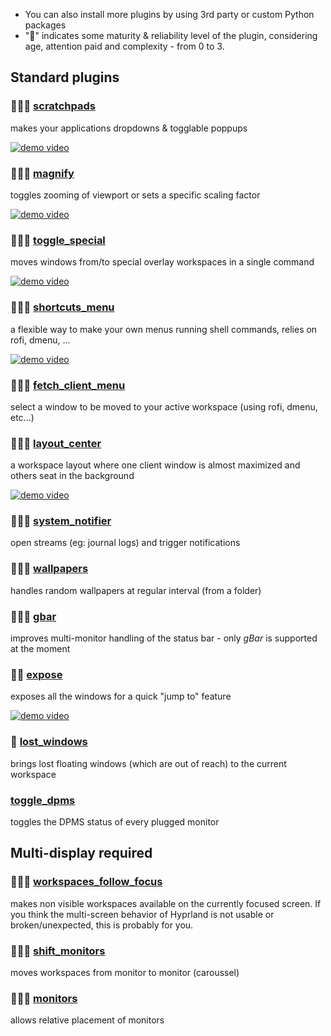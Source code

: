 - You can also install more plugins by using 3rd party or custom Python packages
- "🌟" indicates some maturity & reliability level of the plugin, considering age, attention paid and complexity - from 0 to 3.

## Standard plugins

### 🌟🌟🌟 [scratchpads](scratchpads)
makes your applications dropdowns & togglable poppups

[![demo video](https://img.youtube.com/vi/ZOhv59VYqkc/1.jpg)](https://www.youtube.com/watch?v=ZOhv59VYqkc)

### 🌟🌟🌟 [magnify](magnify)
toggles zooming of viewport or sets a specific scaling factor

[![demo video](https://img.youtube.com/vi/yN-mhh9aDuo/1.jpg)](https://www.youtube.com/watch?v=yN-mhh9aDuo)

### 🌟🌟🌟 [toggle_special](toggle_special)
moves windows from/to special overlay workspaces in a single command

[![demo video](https://img.youtube.com/vi/BNZCMqkwTOo/1.jpg)](https://www.youtube.com/watch?v=BNZCMqkwTOo)

### 🌟🌟🌟 [shortcuts_menu](shortcuts_menu)
a flexible way to make your own menus running shell commands, relies on rofi, dmenu, ...

[![demo video](https://img.youtube.com/vi/UCuS417BZK8/1.jpg)](https://www.youtube.com/watch?v=UCuS417BZK8)

### 🌟🌟🌟 [fetch_client_menu](fetch_client_menu)
select a window to be moved to your active workspace (using rofi, dmenu, etc...)

### 🌟🌟🌟 [layout_center](layout_center)
a workspace layout where one client window is almost maximized and others seat in the background

[![demo video](https://img.youtube.com/vi/vEr9eeSJYDc/1.jpg)](https://www.youtube.com/watch?v=vEr9eeSJYDc)

### 🌟🌟🌟 [system_notifier](system_notifier)
open streams (eg: journal logs) and trigger notifications

### 🌟🌟🌟 [wallpapers](wallpapers)
handles random wallpapers at regular interval (from a folder)

### 🌟🌟🌟 [gbar](gbar)

improves multi-monitor handling of the status bar - only *gBar* is supported at the moment


### 🌟🌟 [expose](expose)
exposes all the windows for a quick "jump to" feature

[![demo video](https://img.youtube.com/vi/ce5HQZ3na8M/1.jpg)](https://www.youtube.com/watch?v=ce5HQZ3na8M)

### 🌟 [lost_windows](lost_windows)
brings lost floating windows (which are out of reach) to the current workspace

### [toggle_dpms](toggle_dpms)
toggles the DPMS status of every plugged monitor

## Multi-display required

### 🌟🌟🌟 [workspaces_follow_focus](workspaces_follow_focus)

makes non visible workspaces available on the currently focused screen.
If you think the multi-screen behavior of Hyprland is not usable or broken/unexpected, this is probably for you.

### 🌟🌟🌟 [shift_monitors](shift_monitors)

moves workspaces from monitor to monitor (caroussel)

### 🌟🌟🌟 [monitors](monitors)

allows relative placement of monitors

